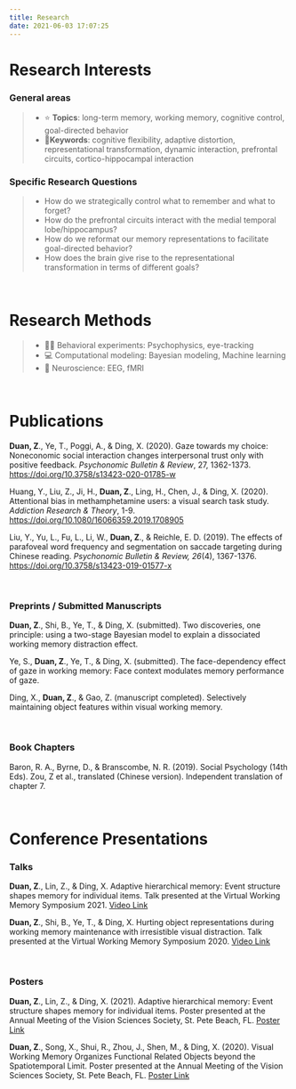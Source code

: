 ```yaml
---
title: Research
date: 2021-06-03 17:07:25
---
```


# Research Interests
### General areas
>* ⭐ **Topics**: long-term memory, working memory, cognitive control, goal-directed behavior
>* 🔑**Keywords**: cognitive flexibility, adaptive distortion, representational transformation, dynamic interaction, prefrontal circuits, cortico-hippocampal interaction

### Specific Research Questions
>* How do we strategically control what to remember and what to forget?
>* How do the prefrontal circuits interact with the medial temporal lobe/hippocampus?
>* How do we reformat our memory representations to facilitate goal-directed behavior?
>* How does the brain give rise to the representational transformation in terms of different goals?


&nbsp;

# Research Methods
>* 🙋‍♀️ Behavioral experiments: Psychophysics, eye-tracking
>* 💻 Computational modeling: Bayesian modeling, Machine learning
>* 🧠 Neuroscience: EEG, fMRI

&nbsp;

# Publications
**Duan, Z**., Ye, T., Poggi, A., & Ding, X. (2020). Gaze towards my choice: Noneconomic social interaction changes interpersonal trust only with positive feedback. *Psychonomic Bulletin & Review*, 27, 1362-1373. https://doi.org/10.3758/s13423-020-01785-w

Huang, Y., Liu, Z., Ji, H., **Duan, Z**., Ling, H., Chen, J., & Ding, X. (2020). Attentional bias in methamphetamine users: a visual search task study. *Addiction Research & Theory*, 1-9. https://doi.org/10.1080/16066359.2019.1708905

Liu, Y., Yu, L., Fu, L., Li, W., **Duan, Z**., & Reichle, E. D. (2019). The effects of parafoveal word frequency and segmentation on saccade targeting during Chinese reading. *Psychonomic Bulletin & Review, 26*(4), 1367-1376. https://doi.org/10.3758/s13423-019-01577-x

&nbsp;

### Preprints / Submitted Manuscripts
**Duan, Z**., Shi, B., Ye, T., & Ding, X. (submitted). Two discoveries, one principle: using a two-stage Bayesian model to explain a dissociated working memory distraction effect.

Ye, S., **Duan, Z**., Ye, T., & Ding, X. (submitted). The face-dependency effect of gaze in working memory: Face context modulates memory performance of gaze.

Ding, X., **Duan, Z**., & Gao, Z. (manuscript completed). Selectively maintaining object features within visual working memory.

&nbsp;

### Book Chapters
Baron, R. A., Byrne, D., & Branscombe, N. R. (2019). Social Psychology (14th Eds). Zou, Z et al., translated (Chinese version). Independent translation of chapter 7.

&nbsp;

# Conference Presentations
### Talks
**Duan, Z**., Lin, Z., & Ding, X. Adaptive hierarchical memory: Event structure shapes memory for individual items. Talk presented at the Virtual Working Memory Symposium 2021. [Video Link](https://youtu.be/86KG0VWIh9s)

**Duan, Z**., Shi, B., Ye, T., & Ding, X. Hurting object representations during working memory maintenance with irresistible visual distraction. Talk presented at the Virtual Working Memory Symposium 2020. [Video Link](https://www.youtube.com/watch?v=UKpKfCzag8M)

&nbsp;

### Posters
**Duan, Z**., Lin, Z., & Ding, X. (2021). Adaptive hierarchical memory: Event structure shapes memory for individual items. Poster presented at the Annual Meeting of the Vision Sciences Society, St. Pete Beach, FL. [Poster Link](https://drive.google.com/file/d/1UJCD8QxdvCPuKA0j8HzNkZnQ_C1FYi-s/view?usp=sharing)

**Duan, Z**., Song, X., Shui, R., Zhou, J., Shen, M., & Ding, X. (2020). Visual Working Memory Organizes Functional Related Objects beyond the Spatiotemporal Limit. Poster presented at the Annual Meeting of the Vision Sciences Society, St. Pete Beach, FL. [Poster Link](https://drive.google.com/file/d/1o3n61LlTppIiWXvv7fe5D8oImNbQmd06/view?usp=sharing)


